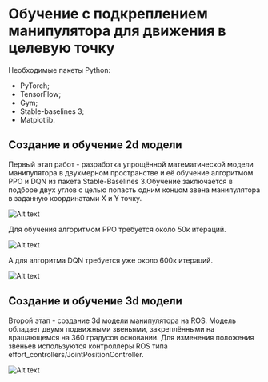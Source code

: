 
# Обучение с подкреплением манипулятора для движения в целевую точку

Необходимые пакеты Python:
- PyTorch;
- TensorFlow;
- Gym;
- Stable-baselines 3;
- Matplotlib.

## Создание и обучение 2d модели
Первый этап работ - разработка упрощённой математической модели манипулятора в двухмерном пространстве и её обучение алгоритмом PPO и DQN из пакета Stable-Baselines 3.Обучение заключается в подборе двух углов с целью попасть одним концом звена манипулятора в заданную координатами  Х  и  Y точку.


![Alt text](https://github.com/NikitaKul209/Manipulator-RL/blob/master/ScreenShots/graph.png)
 
Для обучения алгоритмом PPO требуется около 50к итераций. 
 
![Alt text](https://github.com/NikitaKul209/Manipulator-RL/blob/master/ScreenShots/PPO_2d_manipulator.png)
 
А для алгоритма DQN требуется уже около 600к итераций.

![Alt text](https://github.com/NikitaKul209/Manipulator-RL/blob/master/ScreenShots/DQN_2d_manipulator.png)


## Создание и обучение 3d модели
Второй этап - создание 3d модели манипулятора на ROS. Модель обладает двумя подвижными звеньями, закреплёнными на вращающемся на 360 градусов основании. Для изменения положения звеньев используются контроллеры ROS типа effort_controllers/JointPositionController.

![Alt text](https://github.com/NikitaKul209/Manipulator-RL/blob/master/ScreenShots/3d_manipulator.png)

